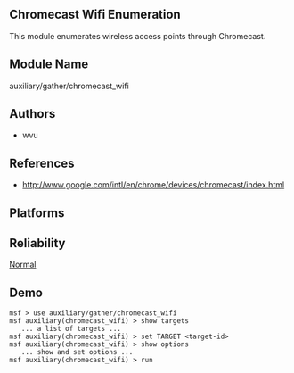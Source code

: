## Chromecast Wifi Enumeration

This module enumerates wireless access points through 
Chromecast.


## Module Name
auxiliary/gather/chromecast_wifi

## Authors
* wvu


## References
* http://www.google.com/intl/en/chrome/devices/chromecast/index.html




## Platforms


## Reliability
[Normal](https://github.com/rapid7/metasploit-framework/wiki/Exploit-Ranking)

## Demo

```
msf > use auxiliary/gather/chromecast_wifi
msf auxiliary(chromecast_wifi) > show targets
   ... a list of targets ...
msf auxiliary(chromecast_wifi) > set TARGET <target-id>
msf auxiliary(chromecast_wifi) > show options
   ... show and set options ...
msf auxiliary(chromecast_wifi) > run
```
    
    